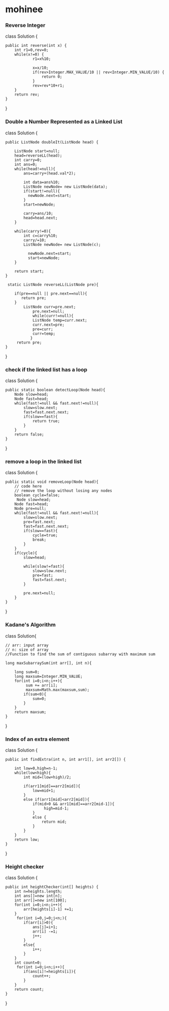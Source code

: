 # mohinee
<h3>Reverse Integer</h3>
class Solution {

    public int reverse(int x) {
        int r1=0,rev=0;
        while(x!=0) {
                r1=x%10;
                
                x=x/10;
                if(rev>Integer.MAX_VALUE/10 || rev<Integer.MIN_VALUE/10) {
                    return 0;
                }
                rev=rev*10+r1;
        }
        return rev;
    }
}
<h3>Double a Number Represented as a Linked List</h3>
class Solution {

    public ListNode doubleIt(ListNode head) {
           
        ListNode start=null;
        head=reverseLL(head);
        int carry=0;
        int ans=0;
        while(head!=null){
            ans=carry+(head.val*2);
            
            int data=ans%10;
            ListNode newNode= new ListNode(data);
            if(start!=null){
              newNode.next=start;
            }
            start=newNode;
        
            carry=ans/10;
            head=head.next;
        }
      
        while(carry!=0){
            int c=carry%10;
            carry/=10;
            ListNode newNode= new ListNode(c);
          
              newNode.next=start;
              start=newNode;
        }
        
        return start;
    }
    
     static ListNode reverseLL(ListNode pre){
       
        if(pre==null || pre.next==null){
           return pre;
        }
            ListNode curr=pre.next;
                pre.next=null;
                while(curr!=null){
                ListNode temp=curr.next;
                curr.next=pre;
                pre=curr;
                curr=temp;
               }
         return pre;
    }
}
<h3>check if the linked list has a loop</h3>
class Solution {
    
    public static boolean detectLoop(Node head){
        Node slow=head;
        Node fast=head;
        while(fast!=null && fast.next!=null){
            slow=slow.next;
            fast=fast.next.next;
            if(slow==fast){
                return true;
            }
        }
        return false;
    }
}
<h3>remove a loop in the linked list</h3>
class Solution
{
    
    public static void removeLoop(Node head){
        // code here
        // remove the loop without losing any nodes
        boolean cycle=false;
         Node slow=head;
        Node fast=head;
        Node pre=null;
        while(fast!=null && fast.next!=null){
            slow=slow.next;
            pre=fast.next;
            fast=fast.next.next;
            if(slow==fast){
                cycle=true;
                break;
            }
        }
        if(cycle){
            slow=head;
        
            while(slow!=fast){
                slow=slow.next;
                pre=fast;
                fast=fast.next;
            }
            
            pre.next=null;
        }
    }
}
<h3>Kadane's Algorithm</h3>
class Solution{

    // arr: input array
    // n: size of array
    //Function to find the sum of contiguous subarray with maximum sum
    
    long maxSubarraySum(int arr[], int n){
        
        long sum=0;
        long maxsum=Integer.MIN_VALUE;
        for(int i=0;i<n;i++){
             sum += arr[i];
             maxsum=Math.max(maxsum,sum);
            if(sum<0){
                sum=0;
            }
        }
        return maxsum;
    }
}

<h3>Index of an extra element</h3>
class Solution {

    public int findExtra(int n, int arr1[], int arr2[]) {
        
        int low=0,high=n-1;
        while(low<high){
            int mid=(low+high)/2;
            
            if(arr1[mid]==arr2[mid]){
                low=mid+1;
            }
            else if(arr1[mid]<arr2[mid]){    
                if(mid>0 && arr1[mid]==arr2[mid-1]){
                     high=mid-1;
                }
                else {
                    return mid;
                }
            }
        }
        return low;
    }
}

<h3>Height checker</h3>
class Solution {

    public int heightChecker(int[] heights) {
        int n=heights.length;
        int ans[]=new int[n];
        int arr[]=new int[100];
        for(int i=0;i<n;i++){
            arr[heights[i]-1] +=1;
        }
         for(int i=0,j=0;j<n;){
            if(arr[i]>0){
                ans[j]=i+1;
                arr[i] -=1;
                j++;
            }
            else{
                i++;
            }
        }
        int count=0;
         for(int i=0;i<n;i++){
            if(ans[i]!=heights[i]){
                count++;
            }
        }
        return count;
    }
}
